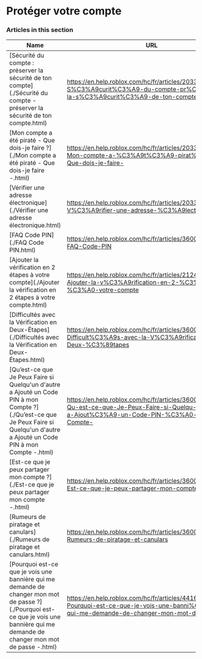 # Protéger votre compte  
### Articles in this section
Name|URL
-|-
[Sécurité du compte : préserver la sécurité de ton compte](./Sécurité du compte - préserver la sécurité de ton compte.html) |https://en.help.roblox.com/hc/fr/articles/203313380-S%C3%A9curit%C3%A9-du-compte-pr%C3%A9server-la-s%C3%A9curit%C3%A9-de-ton-compte
[Mon compte a été piraté - Que dois-je faire ?](./Mon compte a été piraté - Que dois-je faire -.html) |https://en.help.roblox.com/hc/fr/articles/203313390-Mon-compte-a-%C3%A9t%C3%A9-pirat%C3%A9-Que-dois-je-faire-
[Vérifier une adresse électronique](./Vérifier une adresse électronique.html) |https://en.help.roblox.com/hc/fr/articles/203313350-V%C3%A9rifier-une-adresse-%C3%A9lectronique
[FAQ Code PIN](./FAQ Code PIN.html) |https://en.help.roblox.com/hc/fr/articles/360000239523-FAQ-Code-PIN
[Ajouter la vérification en 2 étapes à votre compte](./Ajouter la vérification en 2 étapes à votre compte.html) |https://en.help.roblox.com/hc/fr/articles/212459863-Ajouter-la-v%C3%A9rification-en-2-%C3%A9tapes-%C3%A0-votre-compte
[Difficultés avec la Vérification en Deux-Étapes](./Difficultés avec la Vérification en Deux-Étapes.html) |https://en.help.roblox.com/hc/fr/articles/360000350706-Difficult%C3%A9s-avec-la-V%C3%A9rification-en-Deux-%C3%89tapes
[Qu’est-ce que Je Peux Faire si Quelqu'un d'autre a Ajouté un Code PIN à mon Compte ?](./Qu’est-ce que Je Peux Faire si Quelqu'un d'autre a Ajouté un Code PIN à mon Compte -.html) |https://en.help.roblox.com/hc/fr/articles/360031316752-Qu-est-ce-que-Je-Peux-Faire-si-Quelqu-un-d-autre-a-Ajout%C3%A9-un-Code-PIN-%C3%A0-mon-Compte-
[Est-ce que  je peux partager mon compte ?](./Est-ce que  je peux partager mon compte -.html) |https://en.help.roblox.com/hc/fr/articles/360000236103-Est-ce-que-je-peux-partager-mon-compte-
[Rumeurs de piratage et canulars](./Rumeurs de piratage et canulars.html) |https://en.help.roblox.com/hc/fr/articles/360000240346-Rumeurs-de-piratage-et-canulars
[Pourquoi est-ce que je vois une bannière qui me demande de changer mon mot de passe ?](./Pourquoi est-ce que je vois une bannière qui me demande de changer mon mot de passe -.html) |https://en.help.roblox.com/hc/fr/articles/4416940180500-Pourquoi-est-ce-que-je-vois-une-banni%C3%A8re-qui-me-demande-de-changer-mon-mot-de-passe-